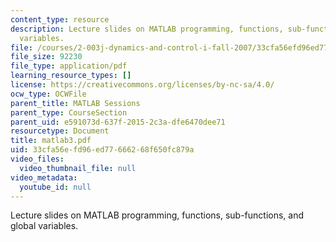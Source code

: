 ```yaml
---
content_type: resource
description: Lecture slides on MATLAB programming, functions, sub-functions, and global
  variables.
file: /courses/2-003j-dynamics-and-control-i-fall-2007/33cfa56efd96ed77666268f650fc879a_matlab3.pdf
file_size: 92230
file_type: application/pdf
learning_resource_types: []
license: https://creativecommons.org/licenses/by-nc-sa/4.0/
ocw_type: OCWFile
parent_title: MATLAB Sessions
parent_type: CourseSection
parent_uid: e591073d-637f-2015-2c3a-dfe6470dee71
resourcetype: Document
title: matlab3.pdf
uid: 33cfa56e-fd96-ed77-6662-68f650fc879a
video_files:
  video_thumbnail_file: null
video_metadata:
  youtube_id: null
---
```

Lecture slides on MATLAB programming, functions, sub-functions, and global variables.